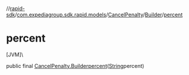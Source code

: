 //[rapid-sdk](../../../../index.md)/[com.expediagroup.sdk.rapid.models](../../index.md)/[CancelPenalty](../index.md)/[Builder](index.md)/[percent](percent.md)

# percent

[JVM]\

public final [CancelPenalty.Builder](index.md)[percent](percent.md)([String](https://docs.oracle.com/javase/8/docs/api/java/lang/String.html)percent)
